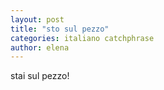 ```yaml
---
layout: post
title: "sto sul pezzo"
categories: italiano catchphrase  
author: elena
---
```


stai sul pezzo!
